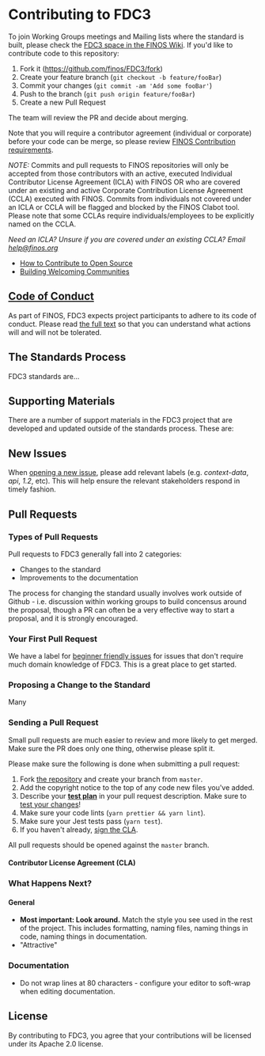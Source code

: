 # Contributing to FDC3

To join Working Groups meetings and Mailing lists where the standard is built, please check the [FDC3 space in the FINOS Wiki](http://wiki.finos.org/fdc3). If you'd like to contribute code to this repository:

1. Fork it (<https://github.com/finos/FDC3/fork>)
2. Create your feature branch (`git checkout -b feature/fooBar`)
3. Commit your changes (`git commit -am 'Add some fooBar'`)
4. Push to the branch (`git push origin feature/fooBar`)
5. Create a new Pull Request

The team will review the PR and decide about merging. 

Note that you will require a contributor agreement (individual or corporate) before your code can be merge, so please review [FINOS Contribution requirements](.github/CONTRIBUTING.md).

_NOTE:_ Commits and pull requests to FINOS repositories will only be accepted from those contributors with an active, executed Individual Contributor License Agreement (ICLA) with FINOS OR who are covered under an existing and active Corporate Contribution License Agreement (CCLA) executed with FINOS. Commits from individuals not covered under an ICLA or CCLA will be flagged and blocked by the FINOS Clabot tool. Please note that some CCLAs require individuals/employees to be explicitly named on the CCLA.

*Need an ICLA? Unsure if you are covered under an existing CCLA? Email [help@finos.org](mailto:help@finos.org)*

- [How to Contribute to Open Source](https://opensource.guide/how-to-contribute/)
- [Building Welcoming Communities](https://opensource.guide/building-community/)

## [Code of Conduct](https://www.finos.org/code-of-conduct)

As part of FINOS, FDC3 expects project participants to adhere to its code of conduct. Please read [the full text](https://www.finos.org/code-of-conduct) so that you can understand what actions will and will not be tolerated.



## The Standards Process

FDC3 standards are...

## Supporting Materials

There are a number of support materials in the FDC3 project that are developed and updated outside of the standards process.  These are:



## New Issues

When [opening a new issue](https://github.com/finos/fdc3/issues/new), please add relevant labels (e.g. *context-data*, *api*, *1.2*, etc).  This will help ensure the relevant stakeholders respond in timely fashion. 


## Pull Requests

### Types of Pull Requests

Pull requests to FDC3 generally fall into 2 categories:
- Changes to the standard
- Improvements to the documentation

The process for changing the standard usually involves work outside of Github - i.e. discussion within working groups to build concensus around the proposal, though a PR can often be a very effective way to start a proposal, and it is strongly encouraged. 

### Your First Pull Request

We have a label for [beginner friendly issues](https://github.com/finos/FDC3/labels/good%20first%20issue) for issues that don't require much domain knowledge of FDC3. This is a great place to get started.  

### Proposing a Change to the Standard
Many 
### Sending a Pull Request

Small pull requests are much easier to review and more likely to get merged. Make sure the PR does only one thing, otherwise please split it.

Please make sure the following is done when submitting a pull request:

1. Fork [the repository](https://github.com/finos/FDC3) and create your branch from `master`.
1. Add the copyright notice to the top of any code new files you've added.
1. Describe your [**test plan**](#test-plan) in your pull request description. Make sure to [test your changes](https://github.com/facebook/docusaurus/blob/master/admin/testing-changes-on-Docusaurus-itself.md)!
1. Make sure your code lints (`yarn prettier && yarn lint`).
1. Make sure your Jest tests pass (`yarn test`).
1. If you haven't already, [sign the CLA](https://code.facebook.com/cla).

All pull requests should be opened against the `master` branch.



#### Contributor License Agreement (CLA)

### What Happens Next?




#### General

- **Most important: Look around.** Match the style you see used in the rest of the project. This includes formatting, naming files, naming things in code, naming things in documentation.
- "Attractive"

### Documentation

- Do not wrap lines at 80 characters - configure your editor to soft-wrap when editing documentation.

## License

By contributing to FDC3, you agree that your contributions will be licensed under its Apache 2.0 license.
